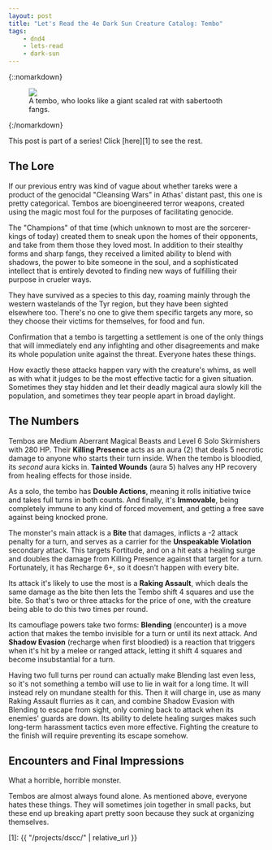 ```yaml
---
layout: post
title: "Let's Read the 4e Dark Sun Creature Catalog: Tembo"
tags:
    - dnd4
    - lets-read
    - dark-sun
---
```


{::nomarkdown}
<figure class="center">
  <img src="{{ "/assets/wir-dscc-tembo.png" | absolute_url }}"/>
  <figcaption>
    A tembo, who looks like a giant scaled rat with sabertooth fangs.
  </figcaption>
</figure>
{:/nomarkdown}

This post is part of a series! Click [here][1] to see the rest.

## The Lore

If our previous entry was kind of vague about whether tareks were a product of
the genocidal "Cleansing Wars" in Athas' distant past, this one is pretty
categorical. Tembos are bioengineered terror weapons, created using the magic
most foul for the purposes of facilitating genocide.

The "Champions" of that time (which unknown to most are the sorcerer-kings of
today) created them to sneak upon the homes of their opponents, and take from
them those they loved most. In addition to their stealthy forms and sharp fangs,
they received a limited ability to blend with shadows, the power to bite
someone in the soul, and a sophisticated intellect that is entirely devoted to
finding new ways of fulfilling their purpose in crueler ways.

They have survived as a species to this day, roaming mainly through the western
wastelands of the Tyr region, but they have been sighted elsewhere too. There's
no one to give them specific targets any more, so they choose their victims for
themselves, for food and fun.

Confirmation that a tembo is targetting a settlement is one of the only things
that will immediately end any infighting and other disagreements and make its
whole population unite against the threat. Everyone hates these things.

How exactly these attacks happen vary with the creature's whims, as well as with
what it judges to be the most effective tactic for a given situation. Sometimes
they stay hidden and let their deadly magical aura slowly kill the population,
and sometimes they tear people apart in broad daylight.

## The Numbers

Tembos are Medium Aberrant Magical Beasts and Level 6 Solo Skirmishers with 280
HP. Their **Killing Presence** acts as an aura (2) that deals 5 necrotic damage
to anyone who starts their turn inside. When the tembo is bloodied, its _second_
aura kicks in. **Tainted Wounds** (aura 5) halves any HP recovery from healing
effects for those inside.

As a solo, the tembo has **Double Actions**, meaning it rolls initiative twice
and takes full turns in both counts. And finally, it's **Immovable**, being
completely immune to any kind of forced movement, and getting a free save
against being knocked prone.

The monster's main attack is a **Bite** that damages, inflicts a -2 attack
penalty for a turn, and serves as a carrier for the **Unspeakable Violation**
secondary attack. This targets Fortitude, and on a hit eats a healing surge and
doubles the damage from Killing Presence against that target for a
turn. Fortunately, it has Recharge 6+, so it doesn't happen with every bite.

Its attack it's likely to use the most is a **Raking Assault**, which deals the
same damage as the bite then lets the Tembo shift 4 squares and use the bite. So
that's two or three attacks for the price of one, with the creature being able
to do this two times per round.

Its camouflage powers take two forms: **Blending** (encounter) is a move action
that makes the tembo invisible for a turn or until its next attack. And **Shadow
Evasion** (recharge when first bloodied) is a reaction that triggers when it's
hit by a melee or ranged attack, letting it shift 4 squares and become
insubstantial for a turn.

Having two full turns per round can actually make Blending last even less, so
it's not something a tembo will use to lie in wait for a long time. It will
instead rely on mundane stealth for this. Then it will charge in, use as many
Raking Assault flurries as it can, and combine Shadow Evasion with Blending to
escape from sight, only coming back to attack when its enemies' guards are
down. Its ability to delete healing surges makes such long-term harassment
tactics even more effective. Fighting the creature to the finish will require
preventing its escape somehow.

## Encounters and Final Impressions

What a horrible, horrible monster.

Tembos are almost always found alone. As mentioned above, everyone hates these
things. They will sometimes join together in small packs, but these end up
breaking apart pretty soon because they suck at organizing themselves.

[1]: {{ "/projects/dscc/" | relative_url }}
